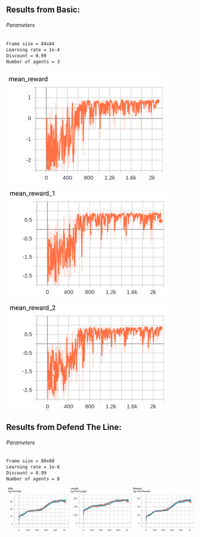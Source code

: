 ## Results from Basic:

###### Parameters

```
Frame size = 84x84
Learning rate = 1e-4
Discount = 0.99
Number of agents = 3
```

![alt text](https://github.com/bhastrup/doom/blob/master/implementations/A3C/TensorBoard/reward_mean0_A3C.png)

![alt text](https://github.com/bhastrup/doom/blob/master/implementations/A3C/TensorBoard/reward_mean1_A3C.png)

![alt text](https://github.com/bhastrup/doom/blob/master/implementations/A3C/TensorBoard/reward_mean2_A3C.png)


## Results from Defend The Line:

###### Parameters

```
Frame size = 80x80
Learning rate = 1e-6
Discount = 0.99
Number of agents = 8
```
![alt text](https://github.com/bhastrup/doom/blob/master/implementations/A3C/TensorBoard/a3c_dtl.png)
